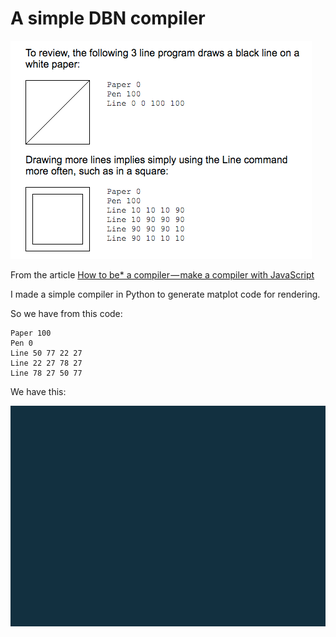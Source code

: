 # A simple DBN compiler

![](./dbn.png)

From the article [How to be* a compiler — make a compiler with JavaScript](https://medium.com/@kosamari/how-to-be-a-compiler-make-a-compiler-with-javascript-4a8a13d473b4#.ibj8jb62c)

I made a simple compiler in Python to generate matplot code for rendering.

So we have from this code:

```
Paper 100
Pen 0
Line 50 77 22 27
Line 22 27 78 27
Line 78 27 50 77
```

We have this:

![](./python-dbn.gif)
